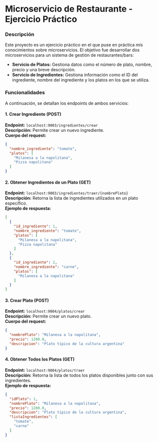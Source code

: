 # Microservicio de Restaurante - Ejercicio Práctico

### Descripción

Este proyecto es un ejercicio práctico en el que puse en práctica mis conocimientos sobre microservicios. El objetivo fue desarrollar dos microservicios para un sistema de gestión de restaurantes/bars:

- **Servicio de Platos:** Gestiona datos como el número de plato, nombre, precio y una breve descripción.
- **Servicio de Ingredientes:** Gestiona información como el ID del ingrediente, nombre del ingrediente y los platos en los que se utiliza.

### Funcionalidades

A continuación, se detallan los endpoints de ambos servicios:

#### 1. **Crear Ingrediente (POST)**
**Endpoint:** `localhost:9003/ingredientes/crear`  
**Descripción:** Permite crear un nuevo ingrediente.  
**Cuerpo del request:**
```json
{
  "nombre_ingrediente": "tomate",
  "platos": [
    "Milanesa a la napolitana",
    "Pizza napolitana"
  ]
}
```

#### 2. **Obtener Ingredientes de un Plato (GET)**
**Endpoint:** `localhost:9003/ingredientes/traer/{nombrePlato}`  
**Descripción:** Retorna la lista de ingredientes utilizados en un plato específico.  
**Ejemplo de respuesta:**
```json
[
  {
    "id_ingrediente": 1,
    "nombre_ingrediente": "tomate",
    "platos": [
      "Milanesa a la napolitana",
      "Pizza napolitana"
    ]
  },
  {
    "id_ingrediente": 2,
    "nombre_ingrediente": "carne",
    "platos": [
      "Milanesa a la napolitana"
    ]
  }
]
```

#### 3. **Crear Plato (POST)**
**Endpoint:** `localhost:9004/platos/crear`  
**Descripción:** Permite crear un nuevo plato.  
**Cuerpo del request:**
```json
{
  "nombrePlato": "Milanesa a la napolitana",
  "precio": 1200.0,
  "descripcion": "Plato típico de la cultura argentina"
}
```

#### 4. **Obtener Todos los Platos (GET)**
**Endpoint:** `localhost:9004/platos/traer`  
**Descripción:** Retorna la lista de todos los platos disponibles junto con sus ingredientes.  
**Ejemplo de respuesta:**
```json
{
  "idPlato": 1,
  "nombrePlato": "Milanesa a la napolitana",
  "precio": 1200.0,
  "descripcion": "Plato típico de la cultura argentina",
  "listaIngredientes": [
    "tomate",
    "carne"
  ]
}
```
